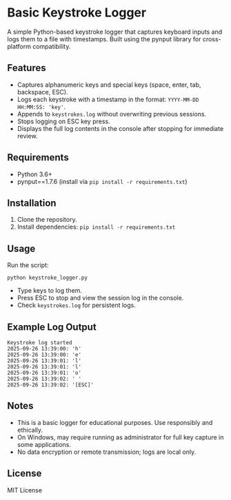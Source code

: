 # Basic Keystroke Logger

A simple Python-based keystroke logger that captures keyboard inputs and logs them to a file with timestamps. Built using the pynput library for cross-platform compatibility.

## Features
- Captures alphanumeric keys and special keys (space, enter, tab, backspace, ESC).
- Logs each keystroke with a timestamp in the format: `YYYY-MM-DD HH:MM:SS: 'key'`.
- Appends to `keystrokes.log` without overwriting previous sessions.
- Stops logging on ESC key press.
- Displays the full log contents in the console after stopping for immediate review.

## Requirements
- Python 3.6+
- pynput==1.7.6 (install via `pip install -r requirements.txt`)

## Installation
1. Clone the repository.
2. Install dependencies: `pip install -r requirements.txt`

## Usage
Run the script:
```
python keystroke_logger.py
```

- Type keys to log them.
- Press ESC to stop and view the session log in the console.
- Check `keystrokes.log` for persistent logs.

## Example Log Output
```
Keystroke log started
2025-09-26 13:39:00: 'h'
2025-09-26 13:39:00: 'e'
2025-09-26 13:39:01: 'l'
2025-09-26 13:39:01: 'l'
2025-09-26 13:39:01: 'o'
2025-09-26 13:39:02: ' '
2025-09-26 13:39:02: '[ESC]'
```

## Notes
- This is a basic logger for educational purposes. Use responsibly and ethically.
- On Windows, may require running as administrator for full key capture in some applications.
- No data encryption or remote transmission; logs are local only.

## License
MIT License
